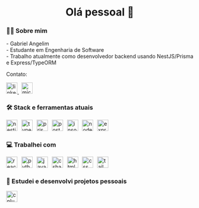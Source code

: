 <h1 align="center">Olá pessoal 👋</h1>

<h3 align="left">👩‍💻  Sobre mim</h3>

<p align="left">- Gabriel Angelim<br>- Estudante em Engenharia de Software<br>- Trabalho atualmente como desenvolvedor backend usando NestJS/Prisma e Express/TypeORM</p>

<p align="left">Contato:</p>

<div align="left">
  <a href="https://www.linkedin.com/in/gabriel-angelim-246158198/" target="_blank">
    <img src="https://img.shields.io/static/v1?message=LinkedIn&logo=linkedin&label=Gabriel%20Angelim&color=0077B5&logoColor=white&labelColor=303030&style=for-the-badge" height="30" alt="linkedin logo"  />
  </a>
  <img width="3" />
  <a href="gabriel_angelim@outlook.com" target="_blank">
    <img src="https://img.shields.io/static/v1?message=Outlook&logo=microsoft-outlook&label=GABRIEL_ANGELIM@OUTLOOK.COM&color=0078D4&logoColor=white&labelColor=303030&style=for-the-badge" height="30" alt="microsoft-outlook logo"  />
  </a>
</div>

<h3 align="left">🛠 Stack e ferramentas atuais</h3>

<div align="left">
  <img src="https://img.shields.io/badge/NestJS-E0234E?logo=nestjs&logoColor=white&style=for-the-badge" height="30" alt="nestjs logo"  />
  <img width="3" />
  <img src="https://img.shields.io/badge/TypeScript-3178C6?logo=typescript&logoColor=white&style=for-the-badge" height="30" alt="typescript logo"  />
  <img width="3" />
  <img src="https://img.shields.io/badge/Prisma-2D3748?logo=prisma&logoColor=white&style=for-the-badge" height="30" alt="prisma logo"  />
  <img width="3" />
  <img src="https://img.shields.io/badge/PostgreSQL-4169E1?logo=postgresql&logoColor=white&style=for-the-badge" height="30" alt="postgresql logo"  />
  <img width="3" />
  <img src="https://img.shields.io/badge/insomnia-5E00D3?logo=insomnia&logoColor=white&style=for-the-badge" height="30" alt="insomnia logo"  />
  <img width="3" />
  <img src="https://img.shields.io/badge/Node.js-339933?logo=nodedotjs&logoColor=white&style=for-the-badge" height="30" alt="nodejs logo"  />
  <img width="3" />
  <img src="https://img.shields.io/badge/Express-000000?logo=express&logoColor=white&style=for-the-badge" height="30" alt="express logo"  />
</div>

<h3 align="left">💻 Trabalhei com</h3>

<div align="left">
  <img src="https://img.shields.io/badge/React-61DAFB?logo=react&logoColor=black&style=for-the-badge" height="30" alt="react logo"  />
  <img width="3" />
  <img src="https://img.shields.io/badge/Python-3776AB?logo=python&logoColor=white&style=for-the-badge" height="30" alt="python logo"  />
  <img width="3" />
  <img src="https://img.shields.io/badge/JavaScript-F7DF1E?logo=javascript&logoColor=black&style=for-the-badge" height="30" alt="javascript logo"  />
  <img width="3" />
  <img src="https://img.shields.io/badge/C Sharp-239120?logo=csharp&logoColor=white&style=for-the-badge" height="30" alt="csharp logo"  />
  <img width="3" />
  <img src="https://img.shields.io/badge/HTML5-E34F26?logo=html5&logoColor=white&style=for-the-badge" height="30" alt="html5 logo"  />
  <img width="3" />
  <img src="https://img.shields.io/badge/CSS-1572B6?logo=css&logoColor=white&style=for-the-badge" height="30" alt="css logo"  />
  <img width="3" />
  <img src="https://img.shields.io/badge/Tailwind CSS-06B6D4?logo=tailwindcss&logoColor=black&style=for-the-badge" height="30" alt="tailwindcss logo"  />
</div>

<h3 align="left">📖 Estudei e desenvolvi projetos pessoais</h3>

<div align="left">
  <img src="https://img.shields.io/badge/C++-00599C?logo=cplusplus&logoColor=white&style=for-the-badge" height="30" alt="cplusplus logo"  />
</div>
